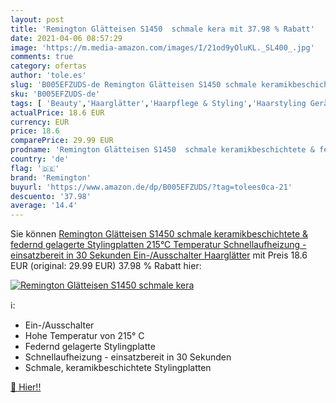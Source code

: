 ```yaml
---
layout: post
title: 'Remington Glätteisen S1450  schmale kera mit 37.98 % Rabatt'
date: 2021-04-06 08:57:29
image: 'https://m.media-amazon.com/images/I/21od9yOluKL._SL400_.jpg'
comments: true
category: ofertas
author: 'tole.es'
slug: 'B005EFZUDS-de Remington Glätteisen S1450 schmale keramikbeschichtete &...'
sku: 'B005EFZUDS-de'
tags: [ 'Beauty','Haarglätter','Haarpflege & Styling','Haarstyling Geräte & Styling Zubehör','remington', ]
actualPrice: 18.6 EUR
currency: EUR
price: 18.6
comparePrice: 29.99 EUR
prodname: 'Remington Glätteisen S1450  schmale keramikbeschichtete & federnd gelagerte Stylingplatten  215°C Temperatur  Schnellaufheizung - einsatzbereit in 30 Sekunden  Ein-/Ausschalter  Haarglätter'
country: 'de'
flag: '🇩🇪'
brand: 'Remington'
buyurl: 'https://www.amazon.de/dp/B005EFZUDS/?tag=tolees0ca-21'
descuento: '37.98'
average: '14.4'
---
```


Sie können [Remington Glätteisen S1450  schmale keramikbeschichtete & federnd gelagerte Stylingplatten  215°C Temperatur  Schnellaufheizung - einsatzbereit in 30 Sekunden  Ein-/Ausschalter  Haarglätter](https://www.amazon.de/dp/B005EFZUDS/?tag=tolees0ca-21) mit Preis 18.6 EUR (original: 29.99 EUR) 37.98 % Rabatt hier:

[![Remington Glätteisen S1450  schmale kera](https://m.media-amazon.com/images/I/21od9yOluKL._SL400_.jpg)](https://www.amazon.de/dp/B005EFZUDS/?tag=tolees0ca-21)

ℹ️:

- Ein-/Ausschalter
- Hohe Temperatur von 215° C
- Federnd gelagerte Stylingplatte
- Schnellaufheizung - einsatzbereit in 30 Sekunden
- Schmale, keramikbeschichtete Stylingplatten

[🛒 Hier!!](https://www.amazon.de/dp/B005EFZUDS/?tag=tolees0ca-21)
